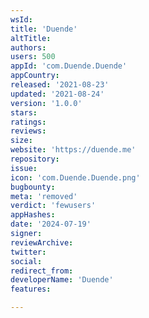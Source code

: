 ```yaml
---
wsId: 
title: 'Duende'
altTitle: 
authors: 
users: 500
appId: 'com.Duende.Duende'
appCountry: 
released: '2021-08-23'
updated: '2021-08-24'
version: '1.0.0'
stars: 
ratings: 
reviews: 
size: 
website: 'https://duende.me'
repository: 
issue: 
icon: 'com.Duende.Duende.png'
bugbounty: 
meta: 'removed'
verdict: 'fewusers'
appHashes: 
date: '2024-07-19'
signer: 
reviewArchive: 
twitter: 
social: 
redirect_from: 
developerName: 'Duende'
features: 

---
```


